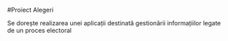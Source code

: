 #Proiect Alegeri

Se dorește realizarea unei aplicații destinată gestionării informațiilor legate de un proces electoral